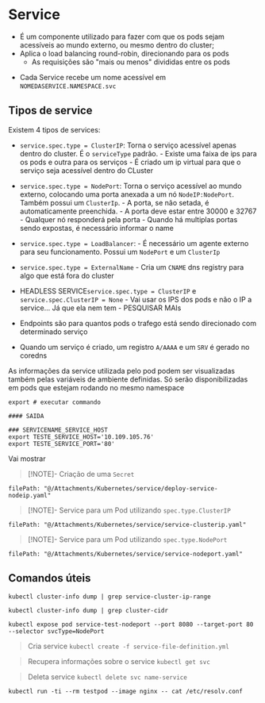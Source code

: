 # Service

* É um componente utilizado para fazer com que os pods sejam acessíveis ao mundo externo, ou mesmo dentro do cluster;
* Aplica o load balancing round-robin, direcionando para os pods
	* As requisições são "mais ou menos" divididas entre os pods
- Cada Service recebe um nome acessível em `NOMEDASERVICE.NAMESPACE.svc`

## Tipos de service

Existem 4 tipos de services:

- `service.spec.type = ClusterIP`: Torna o serviço acessível apenas dentro do cluster. É o `serviceType` padrão.
		- Existe uma faixa de ips para os pods e outra para os serviços
		- É criado um ip virtual para que o serviço seja acessível dentro do CLuster
- `service.spec.type = NodePort`: Torna o serviço acessível ao mundo externo, colocando uma porta anexada a um nó `NodeIP:NodePort`. Também possui um `ClusterIp`.
		- A porta, se não setada, é automaticamente preenchida.
		- A porta deve estar entre 30000 e 32767
		- Qualquer nó responderá pela porta
		- Quando há multiplas portas sendo expostas, é necessário informar o name
- `service.spec.type = LoadBalancer`:
		- É necessário um agente externo para seu funcionamento. Possui um `NodePort` e um `ClusterIp`
- `service.spec.type = ExternalName`
		- Cria um `CNAME` dns registry para algo que está fora do cluster

- HEADLESS SERVICE`service.spec.type = ClusterIP` e `service.spec.ClusterIP = None` 
		- Vai usar os IPS dos pods e não o IP a service... Já que ela nem tem
		- PESQUISAR MAIs

- Endpoints são para quantos pods o trafego está sendo direcionado com determinado serviço
- Quando um serviço é criado, um registro `A/AAAA` e um `SRV` é gerado no coredns

As informações da service utilizada pelo pod podem ser visualizadas também pelas variáveis de ambiente definidas. Só serão disponibilizadas em pods que estejam rodando no mesmo namespace

```shell
export # executar commando

#### SAIDA

### SERVICENAME_SERVICE_HOST
export TESTE_SERVICE_HOST='10.109.105.76'
export TESTE_SERVICE_PORT='80'
```

Vai mostrar 


> [!NOTE]- Criação de uma `Secret`
```reference
filePath: "@/Attachments/Kubernetes/service/deploy-service-nodeip.yaml"
```


> [!NOTE]- Service para um Pod utilizando `spec.type.ClusterIP`
```reference
filePath: "@/Attachments/Kubernetes/service/service-clusterip.yaml"
```


> [!NOTE]- Service para um Pod utilizando `spec.type.NodePort`
```reference
filePath: "@/Attachments/Kubernetes/service/service-nodeport.yaml"
```
## Comandos úteis

```shell title:"Recupera o Range de IP utilizado pelos serviços"
kubectl cluster-info dump | grep service-cluster-ip-range
```

```shell title:"Recupera o CIDR utilizado pelo cluster para alocar aos pods"
kubectl cluster-info dump | grep cluster-cidr
```

```shell
kubectl expose pod service-test-nodeport --port 8080 --target-port 80 --selector svcType=NodePort
```
 > Cria service
> `kubectl create -f service-file-definition.yml`

 > Recupera informações sobre o service
 > `kubectl get svc`

> Deleta service
> `kubectl delete svc name-service`

```shell
kubectl run -ti --rm testpod --image nginx -- cat /etc/resolv.conf
```
